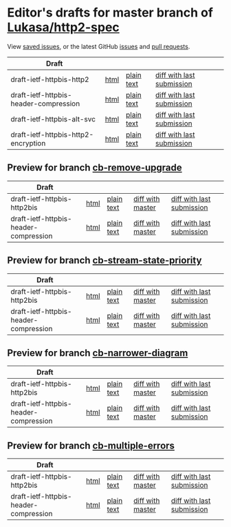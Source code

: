 # Editor's drafts for master branch of [Lukasa/http2-spec](https://github.com/Lukasa/http2-spec)

View [saved issues](issues.html), or the latest GitHub [issues](https://github.com/Lukasa/http2-spec/issues) and [pull requests](https://github.com/Lukasa/http2-spec/pulls).

| Draft |     |     |     |     |
| ----- | --- | --- | --- | --- |
| draft-ietf-httpbis-http2 |[html](./draft-ietf-httpbis-http2.html) |[plain text](./draft-ietf-httpbis-http2.txt) |[diff with last submission](https://tools.ietf.org/rfcdiff?url1=https://tools.ietf.org/id/draft-ietf-httpbis-http2.txt&amp;url2=https://Lukasa.github.io/http2-spec/draft-ietf-httpbis-http2.txt) |
| draft-ietf-httpbis-header-compression |[html](./draft-ietf-httpbis-header-compression.html) |[plain text](./draft-ietf-httpbis-header-compression.txt) |[diff with last submission](https://tools.ietf.org/rfcdiff?url1=https://tools.ietf.org/id/draft-ietf-httpbis-header-compression.txt&amp;url2=https://Lukasa.github.io/http2-spec/draft-ietf-httpbis-header-compression.txt) |
| draft-ietf-httpbis-alt-svc |[html](./draft-ietf-httpbis-alt-svc.html) |[plain text](./draft-ietf-httpbis-alt-svc.txt) |[diff with last submission](https://tools.ietf.org/rfcdiff?url1=https://tools.ietf.org/id/draft-ietf-httpbis-alt-svc.txt&amp;url2=https://Lukasa.github.io/http2-spec/draft-ietf-httpbis-alt-svc.txt) |
| draft-ietf-httpbis-http2-encryption |[html](./draft-ietf-httpbis-http2-encryption.html) |[plain text](./draft-ietf-httpbis-http2-encryption.txt) |[diff with last submission](https://tools.ietf.org/rfcdiff?url1=https://tools.ietf.org/id/draft-ietf-httpbis-http2-encryption.txt&amp;url2=https://Lukasa.github.io/http2-spec/draft-ietf-httpbis-http2-encryption.txt) |

## Preview for branch [cb-remove-upgrade](cb-remove-upgrade)

| Draft |     |     |     |     |
| ----- | --- | --- | --- | --- |
| draft-ietf-httpbis-http2bis |[html](cb-remove-upgrade/draft-ietf-httpbis-http2bis.html) |[plain text](cb-remove-upgrade/draft-ietf-httpbis-http2bis.txt) |[diff with master](https://tools.ietf.org/rfcdiff?url1=https://Lukasa.github.io/http2-spec/draft-ietf-httpbis-http2bis.txt&amp;url2=https://Lukasa.github.io/http2-spec/cb-remove-upgrade/draft-ietf-httpbis-http2bis.txt) |[diff with last submission](https://tools.ietf.org/rfcdiff?url1=https://tools.ietf.org/id/draft-ietf-httpbis-http2bis.txt&amp;url2=https://Lukasa.github.io/http2-spec/cb-remove-upgrade/draft-ietf-httpbis-http2bis.txt) |
| draft-ietf-httpbis-header-compression |[html](cb-remove-upgrade/draft-ietf-httpbis-header-compression.html) |[plain text](cb-remove-upgrade/draft-ietf-httpbis-header-compression.txt) |[diff with master](https://tools.ietf.org/rfcdiff?url1=https://Lukasa.github.io/http2-spec/draft-ietf-httpbis-header-compression.txt&amp;url2=https://Lukasa.github.io/http2-spec/cb-remove-upgrade/draft-ietf-httpbis-header-compression.txt) |[diff with last submission](https://tools.ietf.org/rfcdiff?url1=https://tools.ietf.org/id/draft-ietf-httpbis-header-compression.txt&amp;url2=https://Lukasa.github.io/http2-spec/cb-remove-upgrade/draft-ietf-httpbis-header-compression.txt) |

## Preview for branch [cb-stream-state-priority](cb-stream-state-priority)

| Draft |     |     |     |     |
| ----- | --- | --- | --- | --- |
| draft-ietf-httpbis-http2bis |[html](cb-stream-state-priority/draft-ietf-httpbis-http2bis.html) |[plain text](cb-stream-state-priority/draft-ietf-httpbis-http2bis.txt) |[diff with master](https://tools.ietf.org/rfcdiff?url1=https://Lukasa.github.io/http2-spec/draft-ietf-httpbis-http2bis.txt&amp;url2=https://Lukasa.github.io/http2-spec/cb-stream-state-priority/draft-ietf-httpbis-http2bis.txt) |[diff with last submission](https://tools.ietf.org/rfcdiff?url1=https://tools.ietf.org/id/draft-ietf-httpbis-http2bis.txt&amp;url2=https://Lukasa.github.io/http2-spec/cb-stream-state-priority/draft-ietf-httpbis-http2bis.txt) |
| draft-ietf-httpbis-header-compression |[html](cb-stream-state-priority/draft-ietf-httpbis-header-compression.html) |[plain text](cb-stream-state-priority/draft-ietf-httpbis-header-compression.txt) |[diff with master](https://tools.ietf.org/rfcdiff?url1=https://Lukasa.github.io/http2-spec/draft-ietf-httpbis-header-compression.txt&amp;url2=https://Lukasa.github.io/http2-spec/cb-stream-state-priority/draft-ietf-httpbis-header-compression.txt) |[diff with last submission](https://tools.ietf.org/rfcdiff?url1=https://tools.ietf.org/id/draft-ietf-httpbis-header-compression.txt&amp;url2=https://Lukasa.github.io/http2-spec/cb-stream-state-priority/draft-ietf-httpbis-header-compression.txt) |

## Preview for branch [cb-narrower-diagram](cb-narrower-diagram)

| Draft |     |     |     |     |
| ----- | --- | --- | --- | --- |
| draft-ietf-httpbis-http2bis |[html](cb-narrower-diagram/draft-ietf-httpbis-http2bis.html) |[plain text](cb-narrower-diagram/draft-ietf-httpbis-http2bis.txt) |[diff with master](https://tools.ietf.org/rfcdiff?url1=https://Lukasa.github.io/http2-spec/draft-ietf-httpbis-http2bis.txt&amp;url2=https://Lukasa.github.io/http2-spec/cb-narrower-diagram/draft-ietf-httpbis-http2bis.txt) |[diff with last submission](https://tools.ietf.org/rfcdiff?url1=https://tools.ietf.org/id/draft-ietf-httpbis-http2bis.txt&amp;url2=https://Lukasa.github.io/http2-spec/cb-narrower-diagram/draft-ietf-httpbis-http2bis.txt) |
| draft-ietf-httpbis-header-compression |[html](cb-narrower-diagram/draft-ietf-httpbis-header-compression.html) |[plain text](cb-narrower-diagram/draft-ietf-httpbis-header-compression.txt) |[diff with master](https://tools.ietf.org/rfcdiff?url1=https://Lukasa.github.io/http2-spec/draft-ietf-httpbis-header-compression.txt&amp;url2=https://Lukasa.github.io/http2-spec/cb-narrower-diagram/draft-ietf-httpbis-header-compression.txt) |[diff with last submission](https://tools.ietf.org/rfcdiff?url1=https://tools.ietf.org/id/draft-ietf-httpbis-header-compression.txt&amp;url2=https://Lukasa.github.io/http2-spec/cb-narrower-diagram/draft-ietf-httpbis-header-compression.txt) |

## Preview for branch [cb-multiple-errors](cb-multiple-errors)

| Draft |     |     |     |     |
| ----- | --- | --- | --- | --- |
| draft-ietf-httpbis-http2bis |[html](cb-multiple-errors/draft-ietf-httpbis-http2bis.html) |[plain text](cb-multiple-errors/draft-ietf-httpbis-http2bis.txt) |[diff with master](https://tools.ietf.org/rfcdiff?url1=https://Lukasa.github.io/http2-spec/draft-ietf-httpbis-http2bis.txt&amp;url2=https://Lukasa.github.io/http2-spec/cb-multiple-errors/draft-ietf-httpbis-http2bis.txt) |[diff with last submission](https://tools.ietf.org/rfcdiff?url1=https://tools.ietf.org/id/draft-ietf-httpbis-http2bis.txt&amp;url2=https://Lukasa.github.io/http2-spec/cb-multiple-errors/draft-ietf-httpbis-http2bis.txt) |
| draft-ietf-httpbis-header-compression |[html](cb-multiple-errors/draft-ietf-httpbis-header-compression.html) |[plain text](cb-multiple-errors/draft-ietf-httpbis-header-compression.txt) |[diff with master](https://tools.ietf.org/rfcdiff?url1=https://Lukasa.github.io/http2-spec/draft-ietf-httpbis-header-compression.txt&amp;url2=https://Lukasa.github.io/http2-spec/cb-multiple-errors/draft-ietf-httpbis-header-compression.txt) |[diff with last submission](https://tools.ietf.org/rfcdiff?url1=https://tools.ietf.org/id/draft-ietf-httpbis-header-compression.txt&amp;url2=https://Lukasa.github.io/http2-spec/cb-multiple-errors/draft-ietf-httpbis-header-compression.txt) |

